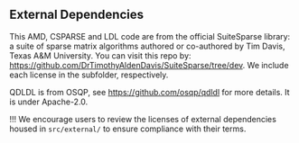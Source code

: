 ## External Dependencies

This AMD, CSPARSE and LDL code are from the official SuiteSparse library: a suite of sparse matrix algorithms authored or co-authored by Tim Davis, Texas A&M University. You can visit this repo by: https://github.com/DrTimothyAldenDavis/SuiteSparse/tree/dev. We include each license in the subfolder, respectively.

QDLDL is from OSQP, see https://github.com/osqp/qdldl for more details. It is under Apache-2.0.

!!! We encourage users to review the licenses of external dependencies housed in `src/external/` to ensure compliance with their terms.